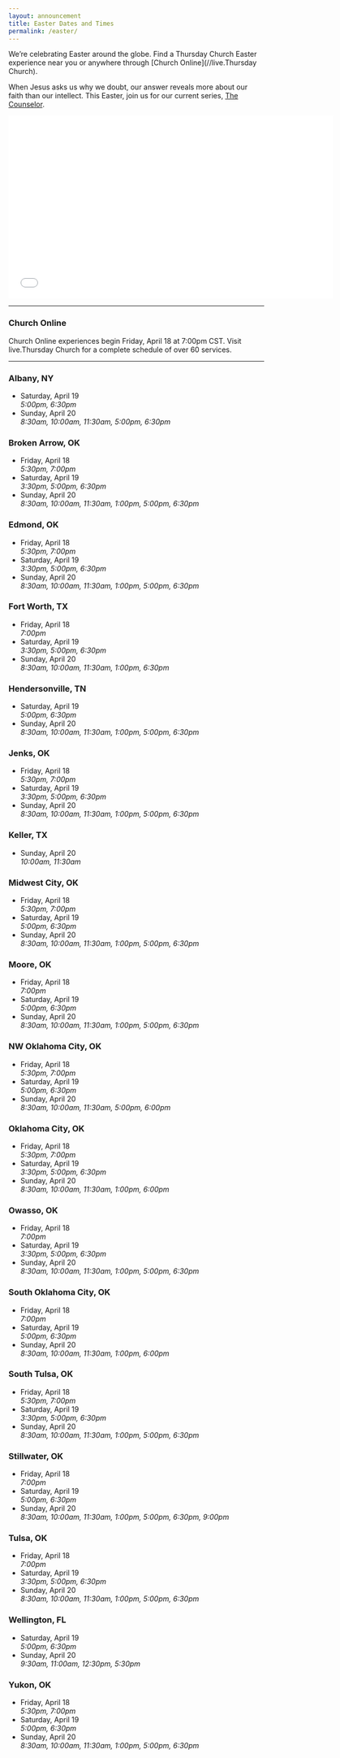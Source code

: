 ```yaml
---
layout: announcement
title: Easter Dates and Times
permalink: /easter/
---
```


We’re celebrating Easter around the globe. Find a Thursday Church Easter experience near you or anywhere through [Church Online](//live.Thursday Church).

When Jesus asks us why we doubt, our answer reveals more about our faith than our intellect. This Easter, join us for our current series, [The Counselor](/watch/the-counselor/).

<iframe width="640" height="360" src="//www.youtube.com/embed/SHDdWzr_Qec?rel=0?wmode=transparent&amp;modestbranding=1" frameborder="0" allowfullscreen=""></iframe>

---

### Church Online
Church Online experiences begin Friday, April 18 at 7:00pm CST. Visit live.Thursday Church for a complete schedule of over 60 services.

---

### Albany, NY
* Saturday, April 19  
  _5:00pm, 6:30pm_
* Sunday, April 20  
  _8:30am, 10:00am, 11:30am, 5:00pm, 6:30pm_

### Broken Arrow, OK
* Friday, April 18  
  _5:30pm, 7:00pm_
* Saturday, April 19  
  _3:30pm, 5:00pm, 6:30pm_
* Sunday, April 20  
  _8:30am, 10:00am, 11:30am, 1:00pm, 5:00pm, 6:30pm_

### Edmond, OK
* Friday, April 18  
  _5:30pm, 7:00pm_
* Saturday, April 19  
  _3:30pm, 5:00pm, 6:30pm_
* Sunday, April 20  
  _8:30am, 10:00am, 11:30am, 1:00pm, 5:00pm, 6:30pm_

### Fort Worth, TX
* Friday, April 18  
  _7:00pm_
* Saturday, April 19  
  _3:30pm, 5:00pm, 6:30pm_
* Sunday, April 20  
  _8:30am, 10:00am, 11:30am, 1:00pm, 6:30pm_

### Hendersonville, TN
* Saturday, April 19  
  _5:00pm, 6:30pm_
* Sunday, April 20  
  _8:30am, 10:00am, 11:30am, 1:00pm, 5:00pm, 6:30pm_

### Jenks, OK
* Friday, April 18  
  _5:30pm, 7:00pm_
* Saturday, April 19  
  _3:30pm, 5:00pm, 6:30pm_
* Sunday, April 20  
  _8:30am, 10:00am, 11:30am, 1:00pm, 5:00pm, 6:30pm_

### Keller, TX
* Sunday, April 20  
  _10:00am, 11:30am_

### Midwest City, OK
* Friday, April 18  
  _5:30pm, 7:00pm_
* Saturday, April 19  
  _5:00pm, 6:30pm_
* Sunday, April 20  
  _8:30am, 10:00am, 11:30am, 1:00pm, 5:00pm, 6:30pm_

### Moore, OK
* Friday, April 18  
  _7:00pm_
* Saturday, April 19  
  _5:00pm, 6:30pm_
* Sunday, April 20  
  _8:30am, 10:00am, 11:30am, 1:00pm, 5:00pm, 6:30pm_

### NW Oklahoma City, OK
* Friday, April 18  
  _5:30pm, 7:00pm_
* Saturday, April 19  
  _5:00pm, 6:30pm_
* Sunday, April 20  
  _8:30am, 10:00am, 11:30am, 5:00pm, 6:00pm_

### Oklahoma City, OK
* Friday, April 18  
  _5:30pm, 7:00pm_
* Saturday, April 19  
  _3:30pm, 5:00pm, 6:30pm_
* Sunday, April 20  
  _8:30am, 10:00am, 11:30am, 1:00pm, 6:00pm_

### Owasso, OK
* Friday, April 18  
  _7:00pm_
* Saturday, April 19  
  _3:30pm, 5:00pm, 6:30pm_
* Sunday, April 20  
  _8:30am, 10:00am, 11:30am, 1:00pm, 5:00pm, 6:30pm_

### South Oklahoma City, OK
* Friday, April 18  
  _7:00pm_
* Saturday, April 19  
  _5:00pm, 6:30pm_
* Sunday, April 20  
  _8:30am, 10:00am, 11:30am, 1:00pm, 6:00pm_

### South Tulsa, OK
* Friday, April 18  
  _5:30pm, 7:00pm_
* Saturday, April 19  
  _3:30pm, 5:00pm, 6:30pm_
* Sunday, April 20  
  _8:30am, 10:00am, 11:30am, 1:00pm, 5:00pm, 6:30pm_

### Stillwater, OK
* Friday, April 18  
  _7:00pm_
* Saturday, April 19  
  _5:00pm, 6:30pm_
* Sunday, April 20  
  _8:30am, 10:00am, 11:30am, 1:00pm, 5:00pm, 6:30pm, 9:00pm_

### Tulsa, OK
* Friday, April 18  
  _7:00pm_
* Saturday, April 19  
  _3:30pm, 5:00pm, 6:30pm_
* Sunday, April 20  
  _8:30am, 10:00am, 11:30am, 1:00pm, 5:00pm, 6:30pm_

### Wellington, FL
* Saturday, April 19  
  _5:00pm, 6:30pm_
* Sunday, April 20  
  _9:30am, 11:00am, 12:30pm, 5:30pm_

### Yukon, OK
* Friday, April 18  
  _5:30pm, 7:00pm_
* Saturday, April 19  
  _5:00pm, 6:30pm_
* Sunday, April 20  
  _8:30am, 10:00am, 11:30am, 1:00pm, 5:00pm, 6:30pm_
